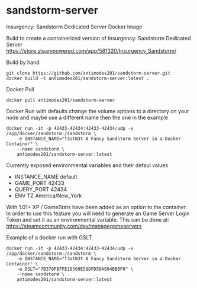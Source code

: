 # sandstorm-server
Insurgency: Sandstorm Dedicated Server Docker Image

Build to create a containerized version of Insurgency: Sandstorm Dedicated Server
https://store.steampowered.com/app/581320/Insurgency_Sandstorm/

Build by hand
```
git clone https://github.com/antimodes201/sandstorm-server.git
docker build -t antimodes201/sandstorm-server:latest .
``` 

Docker Pull
```
docker pull antimodes201/sandstorm-server
```

Docker Run with defaults 
change the volume options to a directory on your node and maybe use a different name then the one in the example

```
docker run -it -p 42433-42434:42433-42434/udp -v /app/docker/sandstorm:/sandstorm \
    -e INSTANCE_NAME="T3stN3t A Fancy Sandstorm Server in a Docker Container" \
    --name sandstorm \
    antimodes201/sandstorm-server:latest
```
 
Currently exposed environmental variables and their defaul values
- INSTANCE_NAME default
- GAME_PORT 42433
- QUERY_PORT 42434
- ENV TZ America/New_York

With 1.01+ XP / GameStats have been added as an option to the container.  In order to use this feature you will need to generate an Game Server Login Token and set it as an environmental variable.
This can be done at: https://steamcommunity.com/dev/managegameservers

Example of a docker run with GSLT
```
docker run -it -p 42433-42434:42433-42434/udp -v /app/docker/sandstorm:/sandstorm \
    -e INSTANCE_NAME="T3stN3t A Fancy Sandstorm Server in a Docker Container" \
	-e GSLT="7B370FBFFE18569E59DFD58A694BBBF0" \
    --name sandstorm \
    antimodes201/sandstorm-server:latest
```